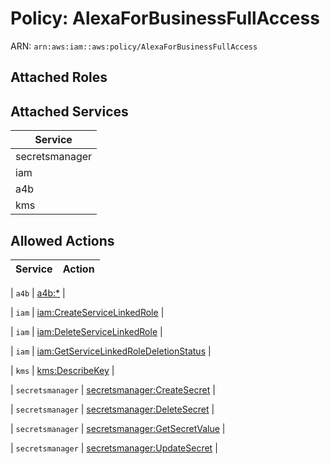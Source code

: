 # Policy: AlexaForBusinessFullAccess

ARN: `arn:aws:iam::aws:policy/AlexaForBusinessFullAccess`

## Attached Roles

## Attached Services

| Service |
|---------|
| secretsmanager |
| iam |
| a4b |
| kms |

## Allowed Actions

| Service | Action |
|:-------:|--------|

| `a4b` | [a4b:*](../actions.md#a4b:all) |

| `iam` | [iam:CreateServiceLinkedRole](../actions.md#iam:createservicelinkedrole) |

| `iam` | [iam:DeleteServiceLinkedRole](../actions.md#iam:deleteservicelinkedrole) |

| `iam` | [iam:GetServiceLinkedRoleDeletionStatus](../actions.md#iam:getservicelinkedroledeletionstatus) |

| `kms` | [kms:DescribeKey](../actions.md#kms:describekey) |

| `secretsmanager` | [secretsmanager:CreateSecret](../actions.md#secretsmanager:createsecret) |

| `secretsmanager` | [secretsmanager:DeleteSecret](../actions.md#secretsmanager:deletesecret) |

| `secretsmanager` | [secretsmanager:GetSecretValue](../actions.md#secretsmanager:getsecretvalue) |

| `secretsmanager` | [secretsmanager:UpdateSecret](../actions.md#secretsmanager:updatesecret) |
